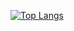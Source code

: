 [![Top Langs](https://github-readme-stats.vercel.app/api/top-langs/?username=seekcx&layout=compact)](https://github.com/seekcx)
